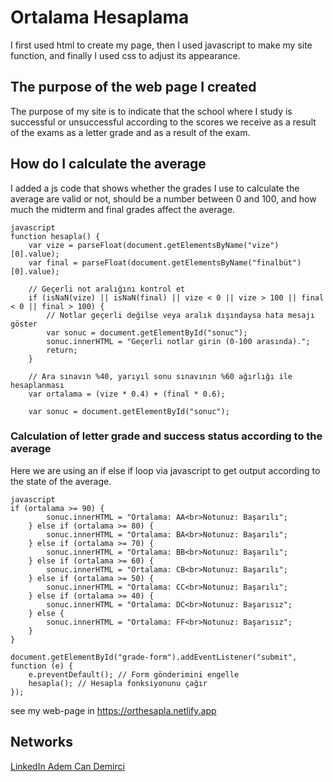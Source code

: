 # Ortalama Hesaplama

I first used html to create my page, then I used javascript to make my site function, and finally I used css to adjust its appearance.

## The purpose of the web page I created
The purpose of my site is to indicate that the school where I study is successful or unsuccessful according to the scores we receive as a result of the exams as a letter grade and as a result of the exam.

## How do I calculate the average
I added a js code that shows whether the grades I use to calculate the average are valid or not, should be a number between 0 and 100, and how much the midterm and final grades affect the average.

```
javascript
function hesapla() {
    var vize = parseFloat(document.getElementsByName("vize")[0].value);
    var final = parseFloat(document.getElementsByName("finalbüt")[0].value);

    // Geçerli not aralığını kontrol et
    if (isNaN(vize) || isNaN(final) || vize < 0 || vize > 100 || final < 0 || final > 100) {
        // Notlar geçerli değilse veya aralık dışındaysa hata mesajı göster
        var sonuc = document.getElementById("sonuc");
        sonuc.innerHTML = "Geçerli notlar girin (0-100 arasında).";
        return;
    }

    // Ara sınavın %40, yarıyıl sonu sınavının %60 ağırlığı ile hesaplanması
    var ortalama = (vize * 0.4) + (final * 0.6);

    var sonuc = document.getElementById("sonuc");
```
### Calculation of letter grade and success status according to the average

Here we are using an if else if loop via javascript to get output according to the state of the average.

```
javascript
if (ortalama >= 90) {
        sonuc.innerHTML = "Ortalama: AA<br>Notunuz: Başarılı";
    } else if (ortalama >= 80) {
        sonuc.innerHTML = "Ortalama: BA<br>Notunuz: Başarılı";
    } else if (ortalama >= 70) {
        sonuc.innerHTML = "Ortalama: BB<br>Notunuz: Başarılı";
    } else if (ortalama >= 60) {
        sonuc.innerHTML = "Ortalama: CB<br>Notunuz: Başarılı";
    } else if (ortalama >= 50) {
        sonuc.innerHTML = "Ortalama: CC<br>Notunuz: Başarılı";
    } else if (ortalama >= 40) {
        sonuc.innerHTML = "Ortalama: DC<br>Notunuz: Başarısız";
    } else {
        sonuc.innerHTML = "Ortalama: FF<br>Notunuz: Başarısız";
    }
}

document.getElementById("grade-form").addEventListener("submit", function (e) {
    e.preventDefault(); // Form gönderimini engelle
    hesapla(); // Hesapla fonksiyonunu çağır
});
```

see my web-page in https://orthesapla.netlify.app

## Networks
[LinkedIn Adem Can Demirci](https://www.linkedin.com/in/adem-can-demirci-100acd100/)
